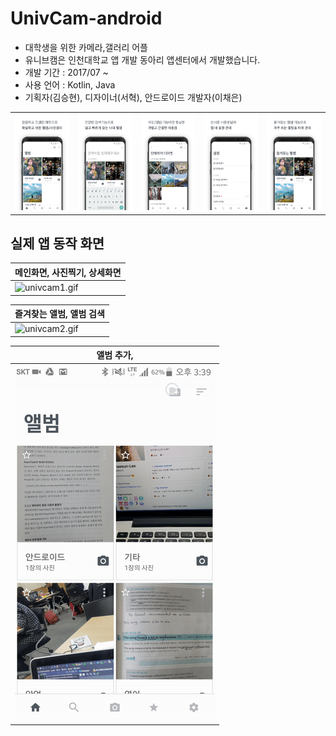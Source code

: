 # UnivCam-android

- 대학생을 위한 카메라,갤러리 어플
- 유니브캠은 인천대학교 앱 개발 동아리 앱센터에서 개발했습니다. 
- 개발 기간 : 2017/07 ~ 
- 사용 언어 : Kotlin, Java
- 기획자(김승현), 디자이너(서혁), 안드로이드 개발자(이채은)


|     |      |     |     |    | 
| --- | --- | --- | --- | --- | 
| ![intro](intro.png)  | ![intro2](intro2.png) | ![intro3](intro3.png) | ![intro4](intro4.png) | ![intro5](intro5.png) | 



## 실제 앱 동작 화면
| 메인화면, 사진찍기, 상세화면 | 
| --- | 
| ![univcam1.gif](univcam1.gif)  | 


| 즐겨찾는 앨범, 앨범 검색 | 
| --- | 
| ![univcam2.gif](univcam2.gif)  | 


| 앨범 추가,  | 
| --- | 
| ![univcam3.gif](univcam3.gif)  | 

